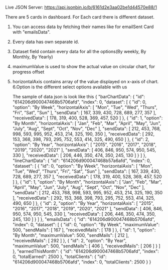 Live JSON Server: https://api.jsonbin.io/b/6161d2e3aa02be1d44570e88/1

There are 5 cards in dashboard.
For Each card there is different dataset.

1. You can access data by fetching their names like for emailSent Card with "emailsData".
2. Every data has own separate id.
3. Dataset field contain every data for all the options(By weekly, By Monthly, By Yearly)
4. maximumValue is used to show the actual value on circular chart, for progress offset
5. horizontalAxis contains array of the value displayed on x-axis of chart.
   6.Option is the different select options available with us

   The sample of data json is look like this
   {
   "barChartData": {
   "id": "614206d900047468b5706afd",
   "index": 0,
   "dataset": [
   {
   "id": 0,
   "option": "By Week",
   "horizontalAxis": [
   "Mon",
   "Tue",
   "Wed",
   "Thurs",
   "Fri",
   "Sat",
   "Sun"
   ],
   "sendData": [
   167,
   339,
   430,
   728,
   689,
   277,
   357
   ],
   "receivedData": [
   178,
   319,
   400,
   528,
   369,
   457,
   520
   ]
   },
   {
   "id": 1,
   "option": "By Month",
   "horizontalAxis": [
   "Jan",
   "Feb",
   "Mar",
   "April",
   "May",
   "Jun",
   "July",
   "Aug",
   "Sept",
   "Oct",
   "Nov",
   "Dec"
   ],
   "sendData": [
   212,
   453,
   768,
   998,
   593,
   995,
   952,
   453,
   214,
   325,
   190,
   350
   ],
   "receivedData": [
   292,
   153,
   368,
   398,
   793,
   295,
   752,
   553,
   414,
   325,
   490,
   650
   ]
   },
   {
   "id": 2,
   "option": "By Year",
   "horizontalAxis": [
   "2015",
   "2016",
   "2017",
   "2018",
   "2019",
   "2020",
   "2021"
   ],
   "sendData": [
   406,
   846,
   950,
   574,
   950,
   545,
   330
   ],
   "receivedData": [
   206,
   446,
   350,
   474,
   350,
   245,
   130
   ]
   }
   ]
   },
   "lineChartData": {
   "id": "614206d900047468b57a6afd",
   "index": 0,
   "dataset": [
   {
   "id": 0,
   "option": "By Week",
   "horizontalAxis": [
   "Mon",
   "Tue",
   "Wed",
   "Thurs",
   "Fri",
   "Sat",
   "Sun"
   ],
   "sendData": [
   167,
   339,
   430,
   728,
   689,
   277,
   357
   ],
   "receivedData": [
   178,
   319,
   400,
   528,
   369,
   457,
   520
   ]
   },
   {
   "id": 1,
   "option": "By Month",
   "horizontalAxis": [
   "Jan",
   "Feb",
   "Mar",
   "April",
   "May",
   "Jun",
   "July",
   "Aug",
   "Sept",
   "Oct",
   "Nov",
   "Dec"
   ],
   "sendData": [
   212,
   453,
   768,
   998,
   593,
   995,
   952,
   453,
   214,
   325,
   190,
   350
   ],
   "receivedData": [
   292,
   153,
   368,
   398,
   793,
   295,
   752,
   553,
   414,
   325,
   490,
   650
   ]
   },
   {
   "id": 2,
   "option": "By Year",
   "horizontalAxis": [
   "2015",
   "2016",
   "2017",
   "2018",
   "2019",
   "2020",
   "2021"
   ],
   "sendData": [
   406,
   846,
   950,
   574,
   950,
   545,
   330
   ],
   "receivedData": [
   206,
   446,
   350,
   474,
   350,
   245,
   130
   ]
   }
   ]
   },
   "emailsData": {
   "id": "614206d900047468b5706afd",
   "index": 0,
   "dataset": [
   {
   "id": 0,
   "option": "By Week",
   "maximumValue": 500,
   "sendMails": [
   167
   ],
   "receivedMails": [
   178
   ]
   },
   {
   "id": 1,
   "option": "By Month",
   "maximumValue": 500,
   "sendMails": [
   212
   ],
   "receivedMails": [
   292
   ]
   },
   {
   "id": 2,
   "option": "By Year",
   "maximumValue": 500,
   "sendMails": [
   406
   ],
   "receivedMails": [
   206
   ]
   }
   ]
   },
   "earnedThisMonth": {
   "id": "614206d900047468b5706afd",
   "index": 0,
   "totalEarned": 2500
   },
   "totalClients": {
   "id": "614206d900047468b5706afd",
   "index": 0,
   "totalClients": 2500
   }
   }
